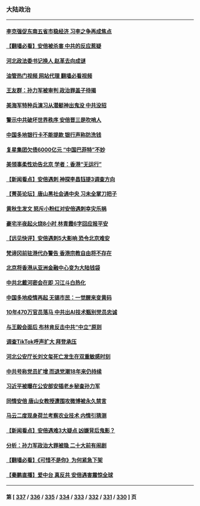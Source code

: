 ### 大陆政治
---
#### [李克强促东南五省市稳经济 习李之争再成焦点](../../pages/ncid277/n13777753.md?07110445) 
#### [【翻墙必看】安倍被杀害 中共的反应惹疑](../../pages/ncid277/n13777431.md?07110445) 
#### [河北政法委书记换人 赵革去向成谜](../../pages/ncid277/n13777524.md?07110445) 
#### [油管热门视频 网站代理 翻墙必看视频](http://209.222.30.114:81/youtube.html?07110445)
#### [王友群：孙力军被审判 政治罪盖子待揭](../../pages/ncid277/n13777444.md?07110445) 
#### [美海军特种兵演习从潜艇神出鬼没 中共没招](../../pages/ncid277/n13771776.md?07110445) 
#### [警示中共破坏世界秩序 安倍晋三是吹哨人](../../pages/ncid277/n13777311.md?07110445) 
#### [中国多地银行卡不能提款 银行声称防洗钱](../../pages/ncid277/n13777471.md?07110445) 
#### [复星集团欠债6000亿元 “中国巴菲特”不妙](../../pages/ncid277/n13777353.md?07110445) 
#### [美领事柔性劝告北京 学者：香港“无运行”](../../pages/ncid277/n13777357.md?07110445) 
#### [【新闻看点】安倍遇刺 神探李昌钰提3调查方向](../../pages/ncid277/n13777327.md?07110445) 
#### [【菁英论坛】唐山黑社会通中央 习未全掌刀把子](../../pages/ncid277/n13777318.md?07110445) 
#### [黄秋生发文 怒斥小粉红对安倍遇刺幸灾乐祸](../../pages/ncid277/n13777276.md?07110445) 
#### [豪宅半夜起火烧8小时 林青霞6字回应报平安](../../pages/ncid277/n13777314.md?07110445) 
#### [【远见快评】安倍遇刺5大影响 恐令北京难安](../../pages/ncid277/n13776748.md?07110445) 
#### [梵谛冈前驻港代办警告 香港宗教自由将不存在](../../pages/ncid277/n13777315.md?07110445) 
#### [北京将香港从亚洲金融中心变为大陆钱袋](../../pages/ncid277/n13777283.md?07110445) 
#### [中共北戴河密会在即 习江斗白热化](../../pages/ncid277/n13777309.md?07110445) 
#### [中国多地疫情再起 无锡市民：一觉醒来变黄码](../../pages/ncid277/n13777279.md?07110445) 
#### [10年470万官员落马 中共出AI技术甄别党员忠诚](../../pages/ncid277/n13777262.md?07110445) 
#### [与王毅会面后 布林肯反击中共“中立”原则](../../pages/ncid277/n13777225.md?07110445) 
#### [调查TikTok呼声扩大 拜登承压](../../pages/ncid277/n13777106.md?07110445) 
#### [河北公安厅长刘文玺死亡发生在双重敏感时刻](../../pages/ncid277/n13777229.md?07110445) 
#### [中共号称党员扩增 而退党潮18年来仍持续](../../pages/ncid277/n13777241.md?07110445) 
#### [习近平被曝在公安部安插老乡秘查孙力军](../../pages/ncid277/n13777099.md?07110445) 
#### [同情安倍 唐山女教授遭围攻微博被永久禁言](../../pages/ncid277/n13776964.md?07110445) 
#### [马云二度现身荷兰考察农业技术 内情引猜测](../../pages/ncid277/n13776959.md?07110445) 
#### [【新闻看点】安倍遇难3大疑点 凶嫌背后鬼影？](../../pages/ncid277/n13776734.md?07110445) 
#### [分析：孙力军政治大罪被隐 二十大前有闹剧](../../pages/ncid277/n13776858.md?07110445) 
#### [【翻墙必看】《可惜不是你》为何紧急下架](../../pages/ncid277/n13776792.md?07110445) 
#### [【秦鹏直播】爱中台 真反共 安倍遇害震惊全球](../../pages/ncid277/n13776745.md?07110445) 

---
#### 第 [ [337](./337.md?07110445) / [336](./336.md?07110445) / [335](./335.md?07110445) / [334](./334.md?07110445) / [333](./333.md?07110445) / [332](./332.md?07110445) / [331](./331.md?07110445) / [330](./330.md?07110445) ] 页

